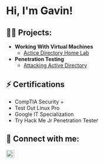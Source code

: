 <h1>Hi, I'm Gavin!</h1>

<h2>👨‍💻 Projects:</h2>

- <b>Working With Virtual Machines</b>
  - [Actice Directory Home Lab](https://github.com/joshmadakor1/Algorithms-Practice)
- <b>Penetration Testing</b>
  - [Attacking Active Directory](https://github.com/joshmadakor1/4chan-Image-Analysis-Middleware-C964)
 
<h2>⚡ Certifications</h2>

- CompTIA Security +
- Test Out Linux Pro
- Google IT Specialization
- Try Hack Me Jr Penetration Tester

<h2> 🤳 Connect with me:</h2>

[<img align="left" alt="JoshMadakor | LinkedIn" width="22px" src="https://cdn.jsdelivr.net/npm/simple-icons@v3/icons/linkedin.svg" />][linkedin]



[linkedin]: https://www.linkedin.com/in/gavin-berkey/

<!--
**joshmadakor1/joshmadakor1** is a ✨ _special_ ✨ repository because its `README.md` (this file) appears on your GitHub profile.

Here are some ideas to get you started:

- 🔭 I’m currently working on ...
- 🌱 I’m currently learning ...
- 👯 I’m looking to collaborate on ...
- 🤔 I’m looking for help with ...
- 💬 Ask me about ...
- 📫 How to reach me: ...
- 😄 Pronouns: ...
- ⚡ Fun fact: ...
-->
